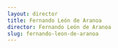 ```yaml
---
layout: director
title: Fernando León de Aranoa
director: Fernando León de Aranoa
slug: fernando-leon-de-aranoa
---
```

